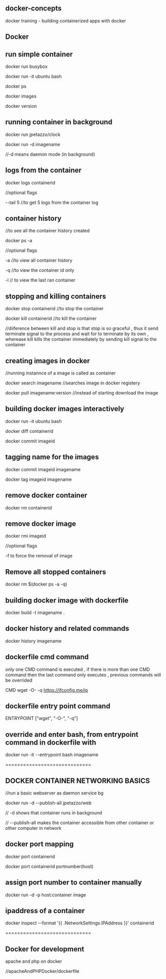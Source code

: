 ## docker-concepts

docker training - building containerized apps with docker

## Docker

## run simple container

docker run busybox

docker run -it ubuntu bash

docker ps

docker images

docker version

## running container in background

docker run jpetazzo/clock

docker run -d imagename

//-d means daemon mode (in background)

## logs from the container

docker logs containerid

//optional flags

--tail 5 //to get 5 logs from the container log

## container history

//to see all the container history created

docker ps -a

//optional flags

-a //to view all container history

-q //to view the container id only

-l // to view the last ran container

## stopping and killing containers

docker stop containerid //to stop the container

docker kill containerid //to kill the container

//diiference between kill and stop is that stop is so graceful , thus it send terminate signal to the process and wait for to terminate by its own , wherease kill kills the container immediately by sending kill signal to the container

## creating images in docker

//running instannce of a image is called as container

docker search imagename //searches image in docker registery

docker pull imagename:version //instead of starting download the image

## building docker images interactively

docker run -it ubuntu bash

docker diff containerid

docker commit imageid

## tagging name for the images

docker commit imageid imagename

docker tag imageid imagename

## remove docker container

docker rm containerid

## remove docker image

docker rmi imageid

//optional flags

-f to force the removal of image

## Remove all stopped containers

docker rm \$(docker ps -a -q)

## building docker image with dockerfile

docker build -t imagename .

## docker history and related commands

docker history imagename

## dockerfile cmd command

only one CMD command is executed , if there is more than one CMD command then the last command only executes , previous commands will be overrided

CMD wget -O- -q https://ifconfig.me/ip

## dockerfile entry point command

ENTRYPOINT ["wget", "-O-", "-q"]

## override and enter bash, from entrypoint command in dockerfile with

docker run -it --entrypoint bash imagename

=============================

## DOCKER CONTAINER NETWORKING BASICS

//run a basic webserver as daemon service bg

docker run -d --publish-all jpetazzo/web

// -d shows that container runs in background

// --publish-all makes the container accessible from other container or other computer in network

## docker port mapping

docker port containerid

docker port containerid portnumber(host)

## assign port number to container manually

docker run -d -p host:container image

## ipaddress of a container

docker inspect --format '{{ .NetworkSettings.IPAddress }}' containerid

=============================

## Docker for development

apache and php on docker

//apacheAndPHPDocker/dockerfile
